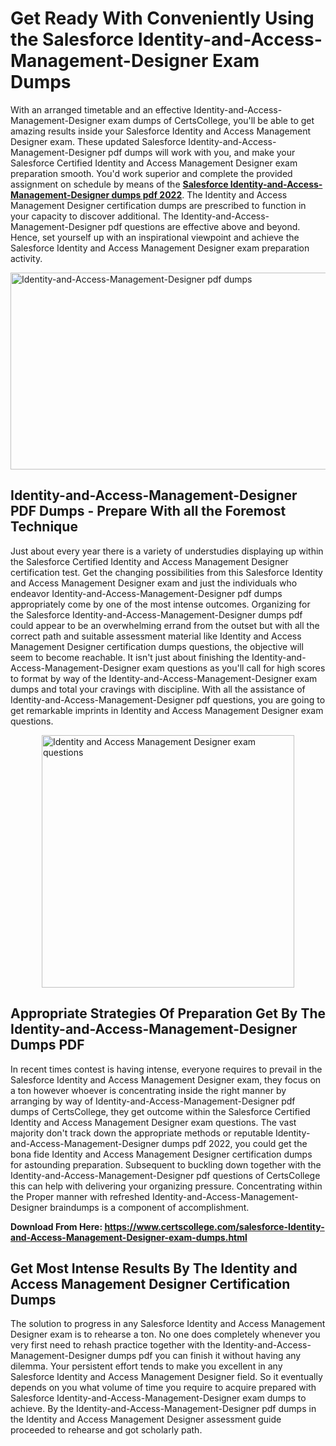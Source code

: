 <h1><strong>Get Ready With Conveniently Using the Salesforce Identity-and-Access-Management-Designer Exam Dumps&nbsp;</strong></h1>
<p><span style="font-weight: 400;">With an arranged timetable and an effective  Identity-and-Access-Management-Designer exam dumps of CertsCollege, you'll be able to get amazing results inside your Salesforce Identity and Access Management Designer exam. These updated Salesforce Identity-and-Access-Management-Designer pdf dumps will work with you, and make your Salesforce Certified Identity and Access Management Designer exam preparation smooth. You'd work superior and complete the provided assignment on schedule by means of the <strong><a href="https://www.certscollege.com/salesforce-Identity-and-Access-Management-Designer-exam-dumps.html">Salesforce Identity-and-Access-Management-Designer dumps pdf 2022</a></strong>. The Identity and Access Management Designer certification dumps are prescribed to function in your capacity to discover additional. The  Identity-and-Access-Management-Designer pdf questions are effective above and beyond. Hence, set yourself up with an inspirational viewpoint and achieve the Salesforce Identity and Access Management Designer exam preparation activity.&nbsp;</span></p>
<p><span style="font-weight: 400;"><img style="display: block; margin-left: auto; margin-right: auto;" src="https://i.ibb.co/CPDK3ps/Yellow-and-Blue-Initiative-Blog-Banner.png" alt="Identity-and-Access-Management-Designer pdf dumps" width="559" height="315" /></span></p>
<h2><strong>Identity-and-Access-Management-Designer PDF Dumps - Prepare With all the Foremost Technique</strong></h2>
<p><span style="font-weight: 400;">Just about every year there is a variety of understudies displaying up within the Salesforce Certified Identity and Access Management Designer certification test. Get the changing possibilities from this Salesforce Identity and Access Management Designer exam and just the individuals who endeavor Identity-and-Access-Management-Designer pdf dumps appropriately come by one of the most intense outcomes. Organizing for the Salesforce Identity-and-Access-Management-Designer dumps pdf could appear to be an overwhelming errand from the outset but with all the correct path and suitable assessment material like Identity and Access Management Designer certification dumps questions, the objective will seem to become reachable. It isn't just about finishing the Identity-and-Access-Management-Designer exam questions as you'll call for high scores to format by way of the Identity-and-Access-Management-Designer exam dumps and total your cravings with discipline. With all the assistance of Identity-and-Access-Management-Designer pdf questions, you are going to get remarkable imprints in Identity and Access Management Designer exam questions.</span></p>
<p><span style="font-weight: 400;"><a href="https://tinyurl.com/yc3vmn23"><img style="display: block; margin-left: auto; margin-right: auto;" src="https://i.ibb.co/9tMrhdY/Teacher-Appreciation-Invitation.png" alt="Identity and Access Management Designer exam questions " width="404" height="404" /></a></span></p>
<h2><strong>Appropriate Strategies Of Preparation Get By The Identity-and-Access-Management-Designer Dumps PDF</strong></h2>
<p><span style="font-weight: 400;">In recent times contest is having intense, everyone requires to prevail in the Salesforce Identity and Access Management Designer exam, they focus on a ton however whoever is concentrating inside the right manner by arranging by way of Identity-and-Access-Management-Designer pdf dumps of CertsCollege, they get outcome within the Salesforce Certified Identity and Access Management Designer exam questions. The vast majority don't track down the appropriate methods or reputable Identity-and-Access-Management-Designer dumps pdf 2022, you could get the bona fide Identity and Access Management Designer certification dumps for astounding preparation. Subsequent to buckling down together with the  Identity-and-Access-Management-Designer pdf questions of CertsCollege this can help with delivering your organizing pressure. Concentrating within the Proper manner with refreshed Identity-and-Access-Management-Designer braindumps is a component of accomplishment.</span></p>
<p><span style="font-weight: 400;"><strong>Download From Here: <a href="https://www.certscollege.com/salesforce-Identity-and-Access-Management-Designer-exam-dumps.html">https://www.certscollege.com/salesforce-Identity-and-Access-Management-Designer-exam-dumps.html</a></strong></span></p>
<h2><strong>Get Most Intense Results By The Identity and Access Management Designer Certification Dumps</strong></h2>
<p><span style="font-weight: 400;">The solution to progress in any Salesforce Identity and Access Management Designer exam is to rehearse a ton. No one does completely whenever you very first need to rehash practice together with the Identity-and-Access-Management-Designer dumps pdf you can finish it without having any dilemma. Your persistent effort tends to make you excellent in any Salesforce Identity and Access Management Designer field. So it eventually depends on you what volume of time you require to acquire prepared with Salesforce Identity-and-Access-Management-Designer exam dumps to achieve. By the Identity-and-Access-Management-Designer pdf dumps in the Identity and Access Management Designer assessment guide proceeded to rehearse and got scholarly path.</span></p>
